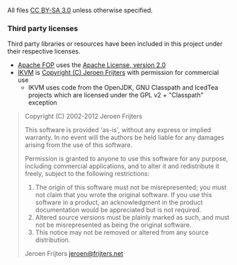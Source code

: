 All files [CC BY-SA 3.0](http://creativecommons.org/licenses/by-sa/3.0/) unless otherwise specified.

### Third party licenses

Third party libraries or resources have been included in this project under their respective licenses.

- [Apache FOP](http://xmlgraphics.apache.org/fop/) uses the [Apache License, version 2.0](http://xmlgraphics.apache.org/fop/license.html)
- [IKVM](http://www.ikvm.net) is [Copyright (C) Jeroen Frijters](https://sourceforge.net/apps/mediawiki/ikvm/index.php?title=License) with permission for commercial use
	- IKVM uses code from the OpenJDK, GNU Classpath and IcedTea projects which are licensed under the GPL v2 + "Classpath" exception

> Copyright (C) 2002-2012 Jeroen Frijters
> 
> This software is provided 'as-is', without any express or implied
> warranty. In no event will the authors be held liable for any damages
> arising from the use of this software.
> 
> Permission is granted to anyone to use this software for any purpose,
> including commercial applications, and to alter it and redistribute it
> freely, subject to the following restrictions:
> 
> 1. The origin of this software must not be misrepresented; you must not
>    claim that you wrote the original software. If you use this software
>    in a product, an acknowledgment in the product documentation would be
>    appreciated but is not required.
> 2. Altered source versions must be plainly marked as such, and must not be
>    misrepresented as being the original software.
> 3. This notice may not be removed or altered from any source distribution.
> 
> Jeroen Frijters
> jeroen@frijters.net

